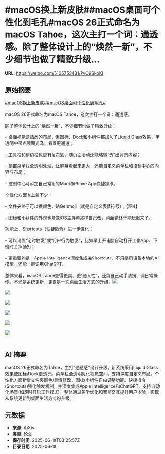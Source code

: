 # #macOS换上新皮肤##macOS桌面可个性化到毛孔#macOS 26正式命名为macOS Tahoe，这次主打一个词：通透感。除了整体设计上的“焕然一新”，不少细节也做了精致升级...

**URL**: https://weibo.com/6105753431/PvO9SkoKI

## 原始摘要

<a href="https://m.weibo.cn/search?containerid=231522type%3D1%26t%3D10%26q%3D%23macOS%E6%8D%A2%E4%B8%8A%E6%96%B0%E7%9A%AE%E8%82%A4%23&amp;extparam=%23macOS%E6%8D%A2%E4%B8%8A%E6%96%B0%E7%9A%AE%E8%82%A4%23" data-hide=""><span class="surl-text">#macOS换上新皮肤#</span></a><a href="https://m.weibo.cn/search?containerid=231522type%3D1%26t%3D10%26q%3D%23macOS%E6%A1%8C%E9%9D%A2%E5%8F%AF%E4%B8%AA%E6%80%A7%E5%8C%96%E5%88%B0%E6%AF%9B%E5%AD%94%23&amp;extparam=%23macOS%E6%A1%8C%E9%9D%A2%E5%8F%AF%E4%B8%AA%E6%80%A7%E5%8C%96%E5%88%B0%E6%AF%9B%E5%AD%94%23" data-hide=""><span class="surl-text">#macOS桌面可个性化到毛孔#</span></a><br><br>macOS 26正式命名为macOS Tahoe，这次主打一个词：通透感。<br><br>除了整体设计上的“焕然一新”，不少细节也做了精致升级：<br><br>- 桌面视觉是熟悉的布局，但图标、Dock和小组件都加入了Liquid Glass效果，半透明中带点镜面光泽，看着更通透；<br>    <br>- 工具栏和侧边栏也更有层次感，随页面滚动还能略微“透”出背景内容；<br>    <br>- 顶部菜单栏全透明处理，让屏幕看起来更大，还能自定义菜单栏和控制中心的内容与布局；<br>    <br>- 控制中心可添加自己常用的Mac和iPhone App快捷操作。<br>    <br>个性化方面也上新不少：<br><br>- 文件夹终于可以换颜色、贴Genmoji（就是自定义表情符号）；【图4】<br>    <br>- 图标和小组件的外观也能像iOS主屏幕那样自己改，桌面党终于能玩起来了。<br>    <br>功能上，Shortcuts（快捷指令）进一步进化：<br><br>- 可以设置“定时触发”或“用户行为触发”，比如早上开电脑自动打开工作App、下班时关掉通知；<br>    <br>- 更重要的是：Apple Intelligence深度集成进Shortcuts，不只是用设备本地的AI模型，还能一键调用ChatGPT。<br>    <br>总体来看，macOS Tahoe变得更美、更“通人性”，还能自己动手装扮、调日常操作。不光是系统更新，更像是一次桌面生活方式的升级。<img style="" src="https://tvax4.sinaimg.cn/large/006Fd7o3ly1i29mj70a15j30a005ngmq.jpg" referrerpolicy="no-referrer"><br><br><img style="" src="https://tvax3.sinaimg.cn/large/006Fd7o3ly1i29mq4apvlj30p00e2wnl.jpg" referrerpolicy="no-referrer"><br><br><img style="" src="https://tvax2.sinaimg.cn/large/006Fd7o3ly1i29mkb214hj30a005nt9v.jpg" referrerpolicy="no-referrer"><br><br><img style="" src="https://tvax3.sinaimg.cn/large/006Fd7o3ly1i29mm3lw8dj30p00e2jtl.jpg" referrerpolicy="no-referrer"><br><br><img style="" src="https://tvax4.sinaimg.cn/large/006Fd7o3ly1i29mjamxetj30a005n3zq.jpg" referrerpolicy="no-referrer"><br><br><img style="" src="https://tvax4.sinaimg.cn/large/006Fd7o3ly1i29mjxgst1j30p00e2n36.jpg" referrerpolicy="no-referrer"><br><br>

## AI 摘要

macOS 26正式命名为Tahoe，主打"通透感"设计升级。新系统采用Liquid Glass效果使图标/Dock更透亮，菜单栏全透明优化视觉空间，支持深度自定义布局。个性化方面新增文件夹颜色/表情修改、图标/小组件自由调整功能。快捷指令(Shortcuts)强化触发机制，并深度集成Apple Intelligence和ChatGPT，支持自动化场景(如定时开启工作模式)。整体通过美学优化和智能交互提升用户体验，实现从系统更新到桌面生活方式的升级。

## 元数据

- **来源**: ArXiv
- **类型**: 论文
- **保存时间**: 2025-06-10T03:25:57Z
- **目录日期**: 2025-06-10
